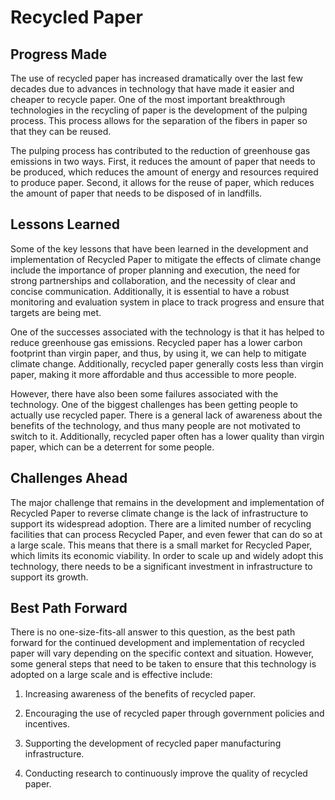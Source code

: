 # Recycled Paper

## Progress Made

The use of recycled paper has increased dramatically over the last few decades due to advances in technology that have made it easier and cheaper to recycle paper. One of the most important breakthrough technologies in the recycling of paper is the development of the pulping process. This process allows for the separation of the fibers in paper so that they can be reused.

The pulping process has contributed to the reduction of greenhouse gas emissions in two ways. First, it reduces the amount of paper that needs to be produced, which reduces the amount of energy and resources required to produce paper. Second, it allows for the reuse of paper, which reduces the amount of paper that needs to be disposed of in landfills.

## Lessons Learned

Some of the key lessons that have been learned in the development and implementation of Recycled Paper to mitigate the effects of climate change include the importance of proper planning and execution, the need for strong partnerships and collaboration, and the necessity of clear and concise communication. Additionally, it is essential to have a robust monitoring and evaluation system in place to track progress and ensure that targets are being met.

One of the successes associated with the technology is that it has helped to reduce greenhouse gas emissions. Recycled paper has a lower carbon footprint than virgin paper, and thus, by using it, we can help to mitigate climate change. Additionally, recycled paper generally costs less than virgin paper, making it more affordable and thus accessible to more people.

However, there have also been some failures associated with the technology. One of the biggest challenges has been getting people to actually use recycled paper. There is a general lack of awareness about the benefits of the technology, and thus many people are not motivated to switch to it. Additionally, recycled paper often has a lower quality than virgin paper, which can be a deterrent for some people.

## Challenges Ahead

The major challenge that remains in the development and implementation of Recycled Paper to reverse climate change is the lack of infrastructure to support its widespread adoption. There are a limited number of recycling facilities that can process Recycled Paper, and even fewer that can do so at a large scale. This means that there is a small market for Recycled Paper, which limits its economic viability. In order to scale up and widely adopt this technology, there needs to be a significant investment in infrastructure to support its growth.

## Best Path Forward

There is no one-size-fits-all answer to this question, as the best path forward for the continued development and implementation of recycled paper will vary depending on the specific context and situation. However, some general steps that need to be taken to ensure that this technology is adopted on a large scale and is effective include:

1. Increasing awareness of the benefits of recycled paper.

2. Encouraging the use of recycled paper through government policies and incentives.

3. Supporting the development of recycled paper manufacturing infrastructure.

4. Conducting research to continuously improve the quality of recycled paper.

